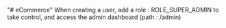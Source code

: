 "# eCommerce" 
When creating a user, add a role : ROLE_SUPER_ADMIN to take control, and access the admin dashboard (path : /admin)
